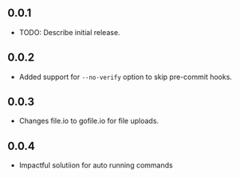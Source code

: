 ## 0.0.1

* TODO: Describe initial release.

## 0.0.2

* Added support for `--no-verify` option to skip pre-commit hooks.

## 0.0.3

* Changes file.io to gofile.io for file uploads.

## 0.0.4

* Impactful solutiion for auto running commands